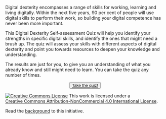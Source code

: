 Digital dexterity encompasses a range of skills for working, learning and living digitally. Within the next five years, 90 per cent of people will use digital skills to perform their work, so building your digital competence has never been more important.

This Digital Dexterity Self-assessment Quiz will help you identify your strengths in specific digital skills, and identify the ones that might need a brush up. The quiz will assess your skills with different aspects of digital dexterity and point you towards resources to deepen your knowledge and understanding.

The results are just for you, to give you an understanding of what you already know and still might need to learn. You can take the quiz any number of times.

<p></p>
<center><button type="button" class="btn btn-secondary"><a href="story.html" target="_blank">Take the quiz!</a></button></center>
<p></p>
<p></p>
<p></p>
<a rel="license" href="http://creativecommons.org/licenses/by-nc/4.0/"><img alt="Creative Commons License" style="border-width:0" src="https://i.creativecommons.org/l/by-nc/4.0/88x31.png" /></a> This work is licensed under a<br /><a rel="license" href="http://creativecommons.org/licenses/by-nc/4.0/">Creative Commons Attribution-NonCommercial 4.0 International License</a>.      

<p></p>
<p></p>

Read the [background](background.md) to this initiative. 



